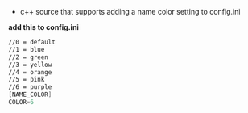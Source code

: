 * c++ source that supports adding a name color setting to config.ini

**add this to config.ini**
```asm
//0 = default
//1 = blue
//2 = green
//3 = yellow
//4 = orange
//5 = pink
//6 = purple
[NAME_COLOR]
COLOR=6
```
